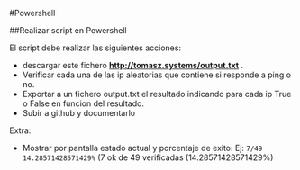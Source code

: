 #Powershell

##Realizar script en Powershell

El script debe realizar las siguientes acciones:

- descargar este fichero **http://tomasz.systems/output.txt** . 
- Verificar cada una de las ip aleatorias que contiene si responde a ping o no.
- Exportar a un fichero output.txt el resultado indicando para cada ip True o False en funcion del resultado.
- Subir a github y documentarlo

Extra: 

- Mostrar por pantalla estado actual y porcentaje de exito:
Ej: `7/49 14.28571428571429%` (7 ok de 49 verificadas (14.28571428571429%)
